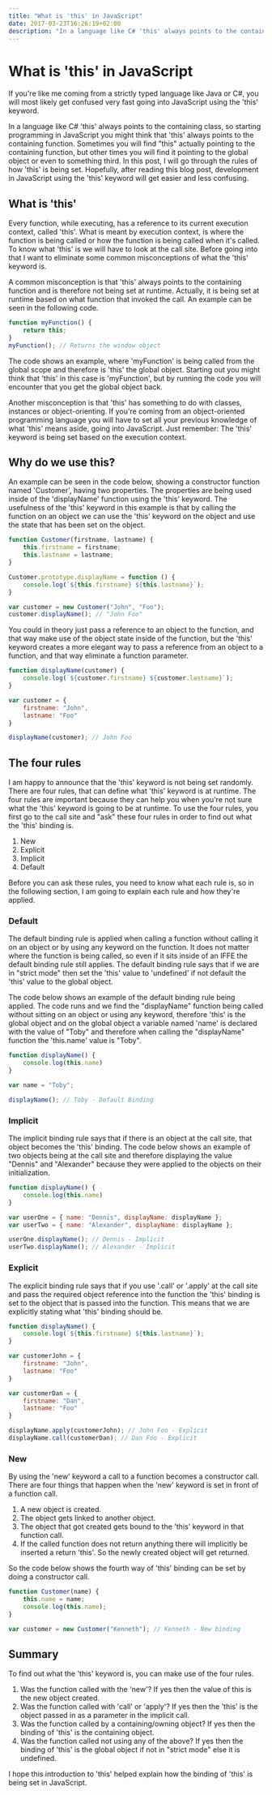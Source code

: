 ```yaml
---
title: "What is 'this' in JavaScript" 
date: 2017-03-23T16:26:19+02:00
description: "In a language like C# 'this' always points to the containing class, so going into JavaScript you might think that 'this' always points to the containing function, but this is not the case. Sometimes you will find 'this' actually pointing to the function, but other times you will find it pointing to the global object or to something third. In this post, I will go through the rules of how the 'this' binding is being set, so hopefully, development in JavaScript using the 'this' keyword will get easier and less confusing."
---
```


# What is 'this' in JavaScript

If you're like me coming from a strictly typed language like Java or C#, you will most likely get confused very fast going into JavaScript using the 'this' keyword.

In a language like C# 'this' always points to the containing class, so starting programming in JavaScript you might think that 'this' always points to the containing function. Sometimes you will find "this" actually pointing to the containing function, but other times you will find it pointing to the global object or even to something third. In this post, I will go through the rules of how 'this' is being set. Hopefully, after reading this blog post, development in JavaScript using the 'this' keyword will get easier and less confusing. 

## What is 'this' 

Every function, while executing, has a reference to its current execution context, called 'this'. What is meant by execution context, is where the function is being called or how the function is being called when it's called. To know what 'this' is we will have to look at the call site. Before going into that I want to eliminate some common misconceptions of what the 'this' keyword is. 

A common misconception is that 'this' always points to the containing function and is therefore not being set at runtime. Actually, it is being set at runtime based on what function that invoked the call. An example can be seen in the following code.

```js
function myFunction() {
    return this;
}
myFunction(); // Returns the window object
```

The code shows an example, where 'myFunction' is being called from the global scope and therefore is 'this' the global object. Starting out you might think that 'this' in this case is 'myFunction', but by running the code you will encounter that you get the global object back.

Another misconception is that 'this' has something to do with classes, instances or object-orienting. If you're coming from an object-oriented programming language you will have to set all your previous knowledge of what 'this' means aside, going into JavaScript. Just remember: The 'this' keyword is being set based on the execution context.

## Why do we use this?

An example can be seen in the code below, showing a constructor function named 'Customer', having two properties. The properties are being used inside of the 'displayName' function using the 'this' keyword. The usefulness of the 'this' keyword in this example is that by calling the function on an object we can use the 'this' keyword on the object and use the state that has been set on the object.

```js
function Customer(firstname, lastname) {
    this.firstname = firstname;
    this.lastname = lastname;
}

Customer.prototype.displayName = function () {
    console.log(`${this.firstname} ${this.lastname}`);
}

var customer = new Customer("John", "Foo");
customer.displayName(); // "John Foo"
```

You could in theory just pass a reference to an object to the function, and that way make use of the object state inside of the function, but the 'this' keyword creates a more elegant way to pass a reference from an object to a function, and that way eliminate a function parameter. 

```js
function displayName(customer) {
    console.log(`${customer.firstname} ${customer.lastname}`);
}

var customer = {
    firstname: "John",
    lastname: "Foo"
}

displayName(customer); // John Foo
```

## The four rules

I am happy to announce that the 'this' keyword is not being set randomly. There are four rules, that can define what 'this' keyword is at runtime. The four rules are important because they can help you when you're not sure what the 'this' keyword is going to be at runtime. To use the four rules, you first go to the call site and "ask" these four rules in order to find out what the 'this' binding is. 

1.  New
2.  Explicit
3.  Implicit
4.  Default

Before you can ask these rules, you need to know what each rule is, so in the following section, I am going to explain each rule and how they're applied.

### Default

The default binding rule is applied when calling a function without calling it on an object or by using any keyword on the function. It does not matter where the function is being called, so even if it sits inside of an IFFE the default binding rule still applies. The default binding rule says that if we are in "strict mode" then set the 'this' value to 'undefined' if not default the 'this' value to the global object. 

The code below shows an example of the default binding rule being applied. The code runs and we find the "displayName" function being called without sitting on an object or using any keyword, therefore 'this' is the global object and on the global object a variable named 'name' is declared with the value of "Toby" and therefore when calling the "displayName" function the 'this.name' value is "Toby". 

```js
function displayName() {
    console.log(this.name)
}

var name = "Toby";

displayName(); // Toby - Default Binding
```

### Implicit

The implicit binding rule says that if there is an object at the call site, that object becomes the 'this' binding. The code below shows an example of two objects being at the call site and therefore displaying the value "Dennis" and "Alexander" because they were applied to the objects on their initialization.

```js
function displayName() {
    console.log(this.name)
}

var userOne = { name: "Dennis", displayName: displayName };
var userTwo = { name: "Alexander", displayName: displayName };

userOne.displayName(); // Dennis - Implicit
userTwo.displayName(); // Alexander - Implicit
```

### Explicit

The explicit binding rule says that if you use '.call' or '.apply' at the call site and pass the required object reference into the function the 'this' binding is set to the object that is passed into the function. This means that we are explicitly stating what 'this' binding should be.

```js
function displayName() {
    console.log(`${this.firstname} ${this.lastname}`);
}

var customerJohn = {
    firstname: "John",
    lastname: "Foo"
}

var customerDan = {
    firstname: "Dan",
    lastname: "Foo"
}

displayName.apply(customerJohn); // John Foo - Explicit
displayName.call(customerDan); // Dan Foo - Explicit
```
    
### New

By using the 'new' keyword a call to a function becomes a constructor call. There are four things that happen when the 'new' keyword is set in front of a function call. 

1) A new object is created.
2) The object gets linked to another object.
3) The object that got created gets bound to the 'this' keyword in that function call.
4) If the called function does not return anything there will implicitly be inserted a return 'this'. So the newly created object will get returned. 

So the code below shows the fourth way of 'this' binding can be set by doing a constructor call. 

```js
function Customer(name) {
    this.name = name;
    console.log(this.name);
}

var customer = new Customer("Kenneth"); // Kenneth - New binding
```

## Summary

To find out what the 'this' keyword is, you can make use of the four rules.

1) Was the function called with the 'new'? If yes then the value of this is the new object created.
2) Was the function called with 'call' or 'apply'? If yes then the 'this' is the object passed in as a parameter in the implicit call.
3) Was the function called by a containing/owning object? If yes then the binding of 'this' is the containing object. 
4) Was the function called not using any of the above? If yes then the binding of 'this' is the global object if not in "strict mode" else it is undefined. 

I hope this introduction to 'this' helped explain how the binding of 'this' is being set in JavaScript.
